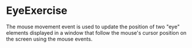 # EyeExercise
The mouse movement event is used to update the position of two "eye" elements displayed in a window that follow the mouse's cursor position on the screen using the mouse events.
